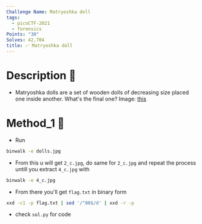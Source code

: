 ```yaml
---
Challenge Name: Matryoshka doll
tags:
  - picoCTF-2021
  - forensics
Points: "30"
Solves: 42,704
title: ✅ Matryoshka doll
---
```

# Description 📄
- Matryoshka dolls are a set of wooden dolls of decreasing size placed one inside another. What's the final one? Image: [this](https://mercury.picoctf.net/static/5eb456e480e485183c9c1b16952c6eda/dolls.jpg)
# Method_1 🧪
- Run
```bash
binwalk -e dolls.jpg
```

- From this u will get `2_c.jpg`, do same for `2_c.jpg` and repeat the process untill you extract `4_c.jpg` with
```bash
binwalk -e 4_c.jpg
```

- From there you'll get `flag.txt` in binary form
```bash
xxd -c1 -p flag.txt | sed '/^00$/d' | xxd -r -p
```

- check `sol.py` for code
